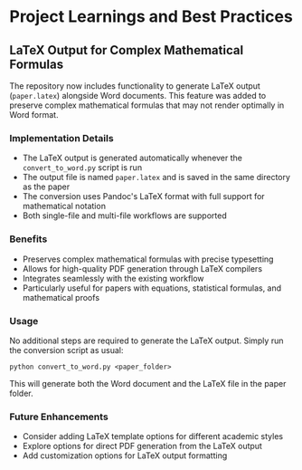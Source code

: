 # Project Learnings and Best Practices

## LaTeX Output for Complex Mathematical Formulas

The repository now includes functionality to generate LaTeX output (`paper.latex`) alongside Word documents. This feature was added to preserve complex mathematical formulas that may not render optimally in Word format.

### Implementation Details

- The LaTeX output is generated automatically whenever the `convert_to_word.py` script is run
- The output file is named `paper.latex` and is saved in the same directory as the paper
- The conversion uses Pandoc's LaTeX format with full support for mathematical notation
- Both single-file and multi-file workflows are supported

### Benefits

- Preserves complex mathematical formulas with precise typesetting
- Allows for high-quality PDF generation through LaTeX compilers
- Integrates seamlessly with the existing workflow
- Particularly useful for papers with equations, statistical formulas, and mathematical proofs

### Usage

No additional steps are required to generate the LaTeX output. Simply run the conversion script as usual:

```
python convert_to_word.py <paper_folder>
```

This will generate both the Word document and the LaTeX file in the paper folder.

### Future Enhancements

- Consider adding LaTeX template options for different academic styles
- Explore options for direct PDF generation from the LaTeX output
- Add customization options for LaTeX output formatting
